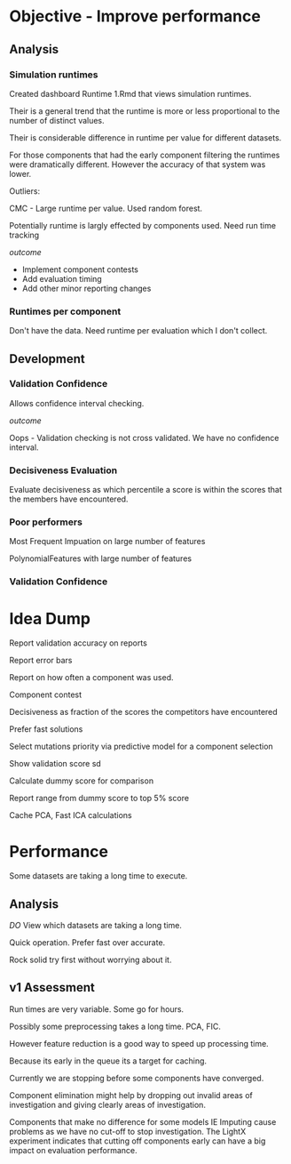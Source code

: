 # Objective - Improve performance

## Analysis

### Simulation runtimes

Created dashboard Runtime 1.Rmd that views simulation runtimes.

Their is a general trend that the runtime is more or less proportional to the number of distinct values.

Their is considerable difference in runtime per value for different datasets.

For those components that had the early component filtering the runtimes were dramatically different.
However the accuracy of that system was lower.

Outliers:

CMC - Large runtime per value. Used random forest.

Potentially runtime is largly effected by components used. Need run time tracking

*outcome* 

+ Implement component contests
+ Add evaluation timing
+ Add other minor reporting changes

### Runtimes per component

Don't have the data. Need runtime per evaluation which I don't collect.

## Development

### Validation Confidence

Allows confidence interval checking.

*outcome*

Oops - Validation checking is not cross validated. We have no confidence interval.

### Decisiveness Evaluation

Evaluate decisiveness as which percentile a score is within the scores that the members have encountered.

### Poor performers

Most Frequent Impuation on large number of features

PolynomialFeatures with large number of features



### Validation Confidence

# Idea Dump

Report validation accuracy on reports

Report error bars

Report on how often a component was used.

Component contest

Decisiveness as fraction of the scores the competitors have encountered

Prefer fast solutions

Select mutations priority via predictive model for a component selection

Show validation score sd

Calculate dummy score for comparison

Report range from dummy score to top 5% score

Cache PCA, Fast ICA calculations

# Performance

Some datasets are taking a long time to execute.

## Analysis

*DO* View which datasets are taking a long time.

Quick operation. Prefer fast over accurate.

Rock solid try first without worrying about it.

## v1 Assessment

Run times are very variable. Some go for hours.

Possibly some preprocessing takes a long time. PCA, FIC.

However feature reduction is a good way to speed up processing time.

Because its early in the queue its a target for caching.

Currently we are stopping before some components have converged.

Component elimination might help by dropping out invalid areas of investigation and giving
clearly areas of investigation.

Components that make no difference for some models IE Imputing cause problems as we have no cut-off to
stop investigation. The LightX experiment indicates that cutting off components early can have a big impact on evaluation performance.


